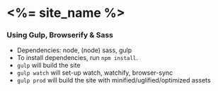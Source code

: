 # <%= site_name %>

### Using Gulp, Browserify & Sass
* Dependencies: node, (node) sass, gulp
* To install dependencies, run `npm install`.
* `gulp` will build the site
* `gulp watch` will set-up watch, watchify, browser-sync
* `gulp prod` will build the site with minified/uglified/optimized assets
